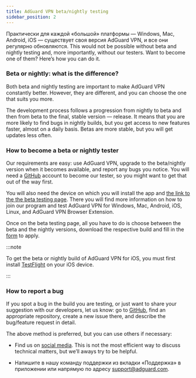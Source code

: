 ```yaml
---
title: AdGuard VPN beta/nightly testing
sidebar_position: 2
---
```


Практически для каждой «большой» платформы — Windows, Mac, Android, iOS — существует своя версия AdGuard VPN, и все они регулярно обновляются. This would not be possible without beta and nightly testing and, more importantly, without our testers. Want to become one of them? Here’s how you can do it.

### Beta or nightly: what is the difference?

Both beta and nightly testing are important to make AdGuard VPN constantly better. However, they are different, and you can choose the one that suits you more.

The development process follows a progression from nightly to beta and then from beta to the final, stable version — release. It means that you are more likely to find bugs in nightly builds, but you get access to new features faster, almost on a daily basis. Betas are more stable, but you will get updates less often.

### How to become a beta or nightly tester

Our requirements are easy: use AdGuard VPN, upgrade to the beta/nightly version when it becomes available, and report any bugs you notice. You will need a [GitHub](https://github.com/) account to become our tester, so you might want to get that out of the way first.

You will also need the device on which you will install the app and [the link to the the beta testing page](https://adguard-vpn.com/beta.html). There you will find more information on how to join our program and test AdGuard VPN for Windows, Mac, Android, iOS, Linux, and AdGuard VPN Browser Extension.

Once on the beta testing page, all you have to do is choose between the beta and the nightly versions, download the respective build and fill in the [form](https://surveys.adguard.com/en/vpn_beta_testing_program/form.html) to apply.

:::note

To get the beta or nightly build of AdGuard VPN for iOS, you must first install [TestFlight](https://apps.apple.com/app/testflight/id899247664) on your iOS device.

:::

### How to report a bug

If you spot a bug in the build you are testing, or just want to share your suggestion with our developers, let us know: go to [GitHub](https://github.com/AdguardTeam/), find an appropriate repository, create a new issue there, and describe the bug/feature request in detail.

The above method is preferred, but you can use others if necessary:

- Find us on [social media](https://adguard-vpn.com/discuss.html). This is not the most efficient way to discuss technical matters, but we’ll aways try to be helpful.

- Напишите в нашу команду поддержки из вкладки «Поддержка» в приложении или напрямую по адресу [support@adguard.com](mailto:support@adguard.com).
